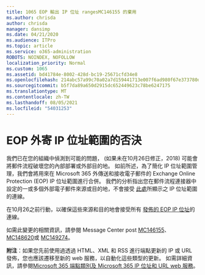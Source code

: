 ```yaml
---
title: 1065 EOP 輸出 IP 位址 rangesMC146155 的棄用
ms.author: chrisda
author: chrisda
manager: dansimp
ms.date: 04/21/2020
ms.audience: ITPro
ms.topic: article
ms.service: o365-administration
ROBOTS: NOINDEX, NOFOLLOW
localization_priority: Normal
ms.custom: 1065
ms.assetid: bd41784e-8002-428d-bc19-25671cfd34e8
ms.openlocfilehash: 214abc57a99c70a02a7d159441713e007f6ad980f67e373780d4ca297f69f764
ms.sourcegitcommit: b5f7da89a650d2915dc652449623c78be6247175
ms.translationtype: MT
ms.contentlocale: zh-TW
ms.lasthandoff: 08/05/2021
ms.locfileid: "54031253"
---
```

# <a name="deprecation-of-eop-outbound-ip-address-ranges"></a>EOP 外寄 IP 位址範圍的否決

我們已在您的組織中偵測到可能的問題， (如果未在10月26日修正，2018) 可能會將郵件流程破壞您的內部部署或外部目的地。 如前所述，為了簡化 IP 位址範圍管理，我們會將用來在 Microsoft 365 外傳送和接收電子郵件的 Exchange Online Protection (EOP) IP 位址範圍進行合併。 我們的分析指出您在郵件流程連接器中設定的一或多個外部電子郵件來源或目的地，不會接受 [此處](https://docs.microsoft.com/office365/SecurityCompliance/eop/exchange-online-protection-ip-addresses)所顯示之 IP 位址範圍的連線。

在10月26之前行動，以確保這些來源和目的地會接受所有 [發佈的 EOP IP 位址](https://docs.microsoft.com/office365/SecurityCompliance/eop/exchange-online-protection-ip-addresses)的連線。

如需此變更的相關資訊，請參閱 Message Center post [MC146155](https://portal.office.com/AdminPortal/home?switchtomodern=true#/MessageCenter?id=MC146155)、 [MC148620](https://portal.office.com/AdminPortal/home?switchtomodern=true#/MessageCenter?id=MC148620)或 [MC149274](https://portal.office.com/AdminPortal/home?switchtomodern=true#/MessageCenter?id=MC149274)。

**附注**：如果您先前使用過透過 HTML、XML 和 RSS 進行端點更新的 IP 或 URL 發佈，您也應該遷移至新的 web 服務，以自動化這些類型的更新。 如需詳細資訊，請參閱[Microsoft 365 端點類別及 Microsoft 365 IP 位址和 URL web 服務](https://techcommunity.microsoft.com/t5/Office-365-Blog/Announcing-Office-365-endpoint-categories-and-Office-365-IP/ba-p/177638)。
